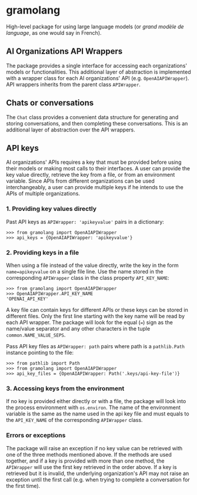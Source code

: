 # gramolang
High-level package for using large language models (or _grand modèle de language_, as
one would say in French).


## AI Organizations API Wrappers
The package provides a single interface for accessing each organizations' models
or functionalities. This additional layer of abstraction is implemented with a
wrapper class for each AI organizations' API (e.g. `OpenAIAPIWrapper`). API
wrappers  inherits from the parent class `APIWrapper`.


## Chats or conversations
The `Chat` class provides a convenient data structure for generating and storing
conversations, and then completing these conversations. This is an additional
layer of abstraction over the API wrappers.


## API keys
AI organizations' APIs requires a key that must be provided before using their
models or making most calls to their interfaces. A user can provide the key
value directly, retrieve the key from a file, or from an environment variable.
Since APIs from different organizations can be used interchangeably, a user can
provide multiple keys if he intends to use the APIs of multiple organizations.

### 1. Providing key values directly
Past API keys as `APIWrapper: 'apikeyvalue'` pairs in a dictionary: 

    >>> from gramolang import OpenAIAPIWrapper
    >>> api_keys = {OpenAIAPIWrapper: 'apikeyvalue'}

### 2. Providing keys in a file
When using a file instead of the value directly, write the key in the form
`name=apikeyvalue` on a single file line. Use the name stored in the
corresponding `APIWrapper` class in the class property `API_KEY_NAME`:

    >>> from gramolang import OpenAIAPIWrapper 
    >>> OpenAIAPIWrapper.API_KEY_NAME
    'OPENAI_API_KEY'

A key file can contain keys for different APIs or these keys can be stored in
different files. Only the first line starting with the key name will be read by
each API wrapper. The package will look for the equal (`=`) sign as the name/value
separator and any other characters in the tuple `common.NAME_VALUE_SEPS`.

Pass API key files as `APIWrapper: path` pairs where path is a `pathlib.Path`
instance pointing to the file:

    >>> from pathlib import Path
    >>> from gramolang import OpenAIAPIWrapper 
    >>> api_key_files = {OpenAIAPIWrapper: Path('.keys/api-key-file')}

### 3. Accessing keys from the environment
If no key is provided either directly or with a file, the package will look
into the process environment with `os.environ`. The name of the environment
variable is the same as the name used in the api key file and must equals to the
`API_KEY_NAME` of the corresponding `APIWrapper` class.

### Errors or exceptions
The package will raise an exception if no key value can be retrieved with one
of the three methods mentioned above. If the methods are used together, and if
a key is provided with more than one method, the `APIWrapper` will use the
first key retrieved in the order above. If a key is retrieved but it is invalid,
the underlying organization's API may not raise an exception until the first
call (e.g. when  trying to complete a conversation for the first time).

